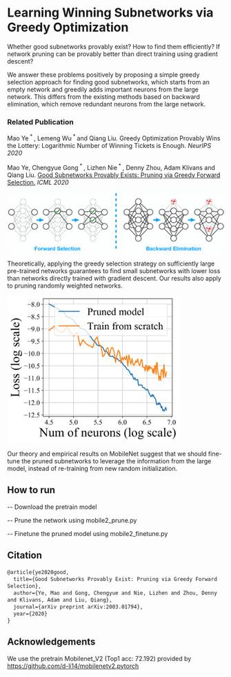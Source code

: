 # Learning Winning Subnetworks via Greedy Optimization

Whether good subnetworks provably exist? How to find them efficiently? If network pruning can be provably better than direct training using gradient descent?

We answer these problems positively by proposing a simple greedy selection approach for finding good subnetworks, which starts from an empty network and greedily adds important neurons from the large network. This differs from the existing methods based on backward elimination, which remove redundant neurons from the large network.

### Related Publication

Mao Ye<sup> * </sup>, Lemeng Wu<sup> * </sup> and Qiang Liu. Greedy Optimization Provably Wins the Lottery: Logarithmic Number of Winning Tickets is Enough. *NeurIPS 2020*

Mao Ye, Chengyue Gong<sup> * </sup>, Lizhen Nie<sup> * </sup>, Denny Zhou, Adam Klivans and Qiang Liu. [Good Subnetworks Provably Exists: Pruning via Greedy Forward Selection.](https://proceedings.icml.cc/static/paper_files/icml/2020/1781-Paper.pdf) *ICML 2020*

<img src="fig/plot_add_del.png" width=800></img>

Theoretically, applying the greedy selection strategy on sufficiently large pre-trained networks guarantees to
find small subnetworks with lower loss than networks directly trained with gradient descent. Our
results also apply to pruning randomly weighted networks.

<img src="fig/toyrate.png" width=400></img>

Our theory and empirical results on MobileNet suggest that we should fine-tune the pruned subnetworks to leverage the information from the large model, instead
of re-training from new random initialization.

## How to run

-- Download the pretrain model

-- Prune the network using mobile2_prune.py

-- Finetune the pruned model using mobile2_finetune.py

## Citation

    @article{ye2020good,
      title={Good Subnetworks Provably Exist: Pruning via Greedy Forward Selection},
      author={Ye, Mao and Gong, Chengyue and Nie, Lizhen and Zhou, Denny and Klivans, Adam and Liu, Qiang},
      journal={arXiv preprint arXiv:2003.01794},
      year={2020}
    }

## Acknowledgements
We use the pretrain Mobilenet_V2 (Top1 acc: 72.192) provided by
https://github.com/d-li14/mobilenetv2.pytorch
